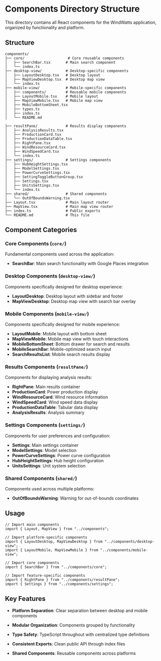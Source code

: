 # Components Directory Structure

This directory contains all React components for the WindWatts application, organized by functionality and platform.

## Structure

```
components/
├── core/                    # Core reusable components
│   ├── SearchBar.tsx       # Main search component
│   └── index.ts
├── desktop-view/           # Desktop-specific components
│   ├── LayoutDesktop.tsx   # Desktop layout
│   ├── MapViewDesktop.tsx  # Desktop map view
│   └── index.ts
├── mobile-view/            # Mobile-specific components
│   ├── components/         # Reusable mobile components
│   ├── LayoutMobile.tsx    # Mobile layout
│   ├── MapViewMobile.tsx   # Mobile map view
│   ├── MobileBottomSheet.tsx
│   ├── types.ts
│   ├── index.ts
│   └── README.md

├── resultPane/             # Results display components
│   ├── AnalysisResults.tsx
│   ├── ProductionCard.tsx
│   ├── ProductionDataTable.tsx
│   ├── RightPane.tsx
│   ├── WindResourceCard.tsx
│   ├── WindSpeedCard.tsx
│   └── index.ts
├── settings/               # Settings components
│   ├── HubHeightSettings.tsx
│   ├── ModelSettings.tsx
│   ├── PowerCurveSettings.tsx
│   ├── SettingToggleButtonGroup.tsx
│   ├── Settings.tsx
│   ├── UnitsSettings.tsx
│   └── index.ts
├── shared/                 # Shared components
│   └── OutOfBoundsWarning.tsx
├── Layout.tsx              # Main layout router
├── MapView.tsx             # Main map view router
├── index.ts                # Public exports
└── README.md               # This file
```

## Component Categories

### Core Components (`core/`)

Fundamental components used across the application:

- **SearchBar**: Main search functionality with Google Places integration

### Desktop Components (`desktop-view/`)

Components specifically designed for desktop experience:

- **LayoutDesktop**: Desktop layout with sidebar and footer
- **MapViewDesktop**: Desktop map view with search bar overlay

### Mobile Components (`mobile-view/`)

Components specifically designed for mobile experience:

- **LayoutMobile**: Mobile layout with bottom sheet
- **MapViewMobile**: Mobile map view with touch interactions
- **MobileBottomSheet**: Bottom drawer for search and results
- **MobileSearchBar**: Mobile-optimized search input
- **SearchResultsList**: Mobile search results display

### Results Components (`resultPane/`)

Components for displaying analysis results:

- **RightPane**: Main results container
- **ProductionCard**: Power production display
- **WindResourceCard**: Wind resource information
- **WindSpeedCard**: Wind speed data display
- **ProductionDataTable**: Tabular data display
- **AnalysisResults**: Analysis summary

### Settings Components (`settings/`)

Components for user preferences and configuration:

- **Settings**: Main settings container
- **ModelSettings**: Model selection
- **PowerCurveSettings**: Power curve configuration
- **HubHeightSettings**: Hub height configuration
- **UnitsSettings**: Unit system selection

### Shared Components (`shared/`)

Components used across multiple platforms:

- **OutOfBoundsWarning**: Warning for out-of-bounds coordinates

## Usage

```tsx
// Import main components
import { Layout, MapView } from "../components";

// Import platform-specific components
import { LayoutDesktop, MapViewDesktop } from "../components/desktop-view";
import { LayoutMobile, MapViewMobile } from "../components/mobile-view";

// Import core components
import { SearchBar } from "../components/core";

// Import feature-specific components
import { RightPane } from "../components/resultPane";
import { Settings } from "../components/settings";
```

## Key Features

- **Platform Separation**: Clear separation between desktop and mobile components
- **Modular Organization**: Components grouped by functionality
- **Type Safety**: TypeScript throughout with centralized type definitions
- **Consistent Exports**: Clean public API through index files

- **Shared Components**: Reusable components across platforms
